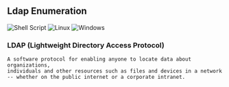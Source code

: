 ## Ldap Enumeration
![Shell Script](https://img.shields.io/badge/shell_script-%23121011.svg?style=for-the-badge&logo=gnu-bash&logoColor=white) ![Linux](https://img.shields.io/badge/Linux-FCC624?style=for-the-badge&logo=linux&logoColor=black) ![Windows](https://img.shields.io/badge/Windows-0078D6?style=for-the-badge&logo=windows&logoColor=white)

### LDAP (Lightweight Directory Access Protocol) 
    A software protocol for enabling anyone to locate data about organizations, 
    individuals and other resources such as files and devices in a network -- whether on the public internet or a corporate intranet.
